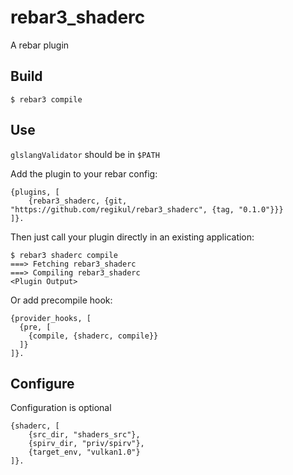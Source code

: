 rebar3_shaderc
=====

A rebar plugin

Build
-----

    $ rebar3 compile

Use
---

`glslangValidator` should be in `$PATH`

Add the plugin to your rebar config:

    {plugins, [
        {rebar3_shaderc, {git, "https://github.com/regikul/rebar3_shaderc", {tag, "0.1.0"}}}
    ]}.

Then just call your plugin directly in an existing application:

    $ rebar3 shaderc compile
    ===> Fetching rebar3_shaderc
    ===> Compiling rebar3_shaderc
    <Plugin Output>

Or add precompile hook:

    {provider_hooks, [
      {pre, [
        {compile, {shaderc, compile}}
      ]}
    ]}.


Configure
---------

Configuration is optional

    {shaderc, [
        {src_dir, "shaders_src"},
        {spirv_dir, "priv/spirv"},
        {target_env, "vulkan1.0"}
    ]}.
